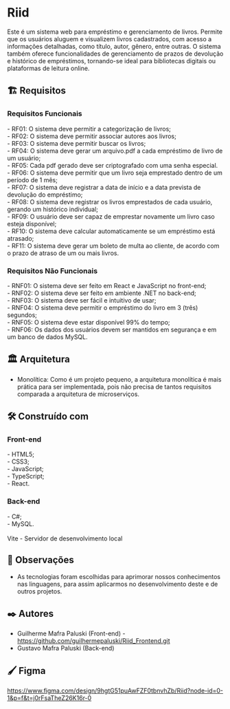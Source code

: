<h1>Riid</h1>

Este é um sistema web para empréstimo e gerenciamento de livros. Permite que os usuários aluguem e visualizem livros cadastrados, com acesso a informações detalhadas, como título, autor, gênero, entre outras. O sistema também oferece funcionalidades de gerenciamento de prazos de devolução e histórico de empréstimos, tornando-se ideal para bibliotecas digitais ou plataformas de leitura online.

<h2>🏗️ Requisitos</h2>

<h3>Requisitos Funcionais</h3>
- RF01: O sistema deve permitir a categorização de livros;<br>
- RF02: O sistema deve permitir associar autores aos livros;<br>
- RF03: O sistema deve permitir buscar os livros;<br>
- RF04: O sistema deve gerar um arquivo.pdf a cada empréstimo de livro de um usuário;<br>
- RF05: Cada pdf gerado deve ser criptografado com uma senha especial.<br>
- RF06: O sistema deve permitir que um livro seja emprestado dentro de um período de 1 mês;<br>
- RF07: O sistema deve registrar a data de início e a data prevista de devolução do empréstimo;<br>
- RF08: O sistema deve registrar os livros emprestados de cada usuário, gerando um histórico individual;<br>
- RF09: O usuário deve ser capaz de emprestar novamente um livro caso esteja disponível;<br>
- RF10: O sistema deve calcular automaticamente se um empréstimo está atrasado;<br>
- RF11: O sistema deve gerar um boleto de multa ao cliente, de acordo com o prazo de atraso de um ou mais livros.<br>

<h3>Requisitos Não Funcionais</h3>
- RNF01: O sistema deve ser feito em React e JavaScript no front-end;<br>
- RNF02: O sistema deve ser feito em ambiente .NET no back-end;<br>
- RNF03: O sistema deve ser fácil e intuitivo de usar;<br>
- RNF04: O sistema deve permitir o empréstimo do livro em 3 (três) segundos;<br>
- RNF05: O sistema deve estar disponível 99% do tempo;<br>
- RNF06: Os dados dos usuários devem ser mantidos em segurança e em um banco de dados MySQL.<br>

<h2>🏛️ Arquitetura</h2>

- Monolítica: Como é um projeto pequeno, a arquitetura monolítica é mais prática para ser implementada, pois não precisa de tantos requisitos comparada a arquitetura de microserviços.

<h2>🛠️ Construído com</h2>

<h3>Front-end</h3>
- HTML5;<br>
- CSS3;<br>
- JavaScript;<br>
- TypeScript;<br>
- React.<br>
 
<h3>Back-end</h3>
- C#;<br>
- MySQL.<br>
<br>
Vite - Servidor de desenvolvimento local

<h2>📝 Observações</h2>

- As tecnologias foram escolhidas para aprimorar nossos conhecimentos nas linguagens, para assim aplicarmos no desenvolvimento deste e de outros projetos.
 
<h2>✒️ Autores</h2>
 
- Guilherme Mafra Paluski (Front-end) - https://github.com/guilhermepaluski/Riid_Frontend.git
- Gustavo Mafra Paluski (Back-end)

<h2>🖌️ Figma</h2>

https://www.figma.com/design/9hgtG51puAwFZF0tbnvhZb/Riid?node-id=0-1&p=f&t=j0rFsaTheZ26K16r-0
